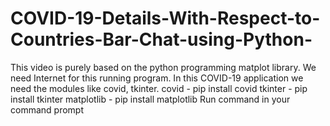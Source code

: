 # COVID-19-Details-With-Respect-to-Countries-Bar-Chat-using-Python-
This video is purely based on the python programming matplot library. We need Internet for this running program. In this COVID-19 application we need the modules like covid, tkinter.  covid - pip install covid  tkinter - pip install tkinter  matplotlib - pip install matplotlib  Run command in your command prompt
